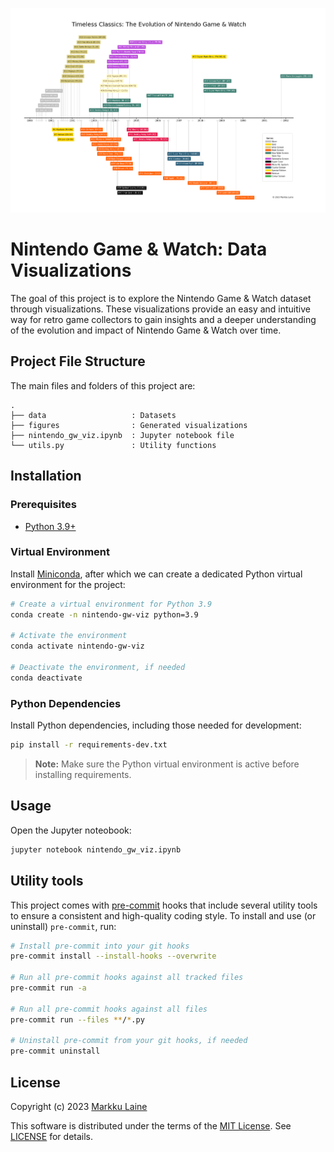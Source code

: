 ![Timeless Classics: The Evolution of Nintendo Game & Watch](./figures/nintendo_game_and_watch_timeline.png)

# Nintendo Game & Watch: Data Visualizations

The goal of this project is to explore the Nintendo Game & Watch dataset through visualizations. These visualizations provide an easy and intuitive way for retro game collectors to gain insights and a deeper understanding of the evolution and impact of Nintendo Game & Watch over time.


## Project File Structure

The main files and folders of this project are:

```
.
├── data                   : Datasets
├── figures                : Generated visualizations
├── nintendo_gw_viz.ipynb  : Jupyter notebook file
└── utils.py               : Utility functions
```


## Installation

### Prerequisites

* [Python 3.9+](https://www.python.org/)

### Virtual Environment

Install [Miniconda](https://docs.conda.io/en/latest/miniconda.html), after which we can create a dedicated Python virtual environment for the project:

```bash
# Create a virtual environment for Python 3.9
conda create -n nintendo-gw-viz python=3.9

# Activate the environment
conda activate nintendo-gw-viz

# Deactivate the environment, if needed
conda deactivate
```

### Python Dependencies

Install Python dependencies, including those needed for development:

```bash
pip install -r requirements-dev.txt
```

> **Note:** Make sure the Python virtual environment is active before installing requirements.


## Usage

Open the Jupyter noteobook:

```bash
jupyter notebook nintendo_gw_viz.ipynb
```


## Utility tools

This project comes with [pre-commit](https://pypi.org/project/pre-commit/) hooks that include several utility tools to ensure a consistent and high-quality coding style. To install and use (or uninstall) `pre-commit`, run:

```bash
# Install pre-commit into your git hooks
pre-commit install --install-hooks --overwrite

# Run all pre-commit hooks against all tracked files
pre-commit run -a

# Run all pre-commit hooks against all files
pre-commit run --files **/*.py

# Uninstall pre-commit from your git hooks, if needed
pre-commit uninstall
```


## License

Copyright (c) 2023 [Markku Laine](https://markkulaine.com)

This software is distributed under the terms of the [MIT License](https://opensource.org/license/mit/). See [LICENSE](./LICENSE) for details.
